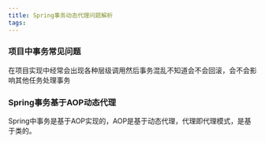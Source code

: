 ```yaml
---
title: Spring事务动态代理问题解析
tags:
---
```

### 项目中事务常见问题
在项目实现中经常会出现各种层级调用然后事务混乱不知道会不会回滚，会不会影响其他任务处理事务

### Spring事务基于AOP动态代理
Spring中事务是基于AOP实现的，AOP是基于动态代理，代理即代理模式，是基于类的。
